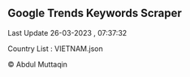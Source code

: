 

## Google Trends Keywords Scraper 
 
Last Update 26-03-2023 , 07:37:32

Country List :
VIETNAM.json



© Abdul Muttaqin 
